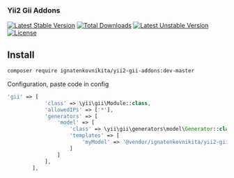 ### Yii2 Gii Addons


[![Latest Stable Version](https://poser.pugx.org/ignatenkovnikita/yii2-gii-addons/v/stable)](https://packagist.org/packages/ignatenkovnikita/yii2-gii-addons)
[![Total Downloads](https://poser.pugx.org/ignatenkovnikita/yii2-gii-addons/downloads)](https://packagist.org/packages/ignatenkovnikita/yii2-gii-addons) 
[![Latest Unstable Version](https://poser.pugx.org/ignatenkovnikita/yii2-gii-addons/v/unstable)](https://packagist.org/packages/ignatenkovnikita/yii2-gii-addons) 
[![License](https://poser.pugx.org/ignatenkovnikita/yii2-gii-addons/license)](https://packagist.org/packages/ignatenkovnikita/yii2-gii-addons)


## Install
```bash
composer require ignatenkovnikita/yii2-gii-addons:dev-master
```


Configuration, paste code in config
```php
'gii' => [
            'class' => \yii\gii\Module::class,
            'allowedIPs' => ['*'],
            'generators' => [
                'model' => [
                    'class' => \yii\gii\generators\model\Generator::class,
                    'templates' => [
                        'myModel' => '@vendor/ignatenkovnikita/yii2-gii-addons/model/default',
                    ]
                ]
            ],
        ],
```

